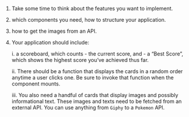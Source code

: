 
1. Take some time to think about the features you want to implement.

2.  which components you need, how to structure your application. 

3. how to get the images from an API. 

4. Your application should include:

    i. a scoreboard, which counts
        - the current score, and 
        - a “Best Score”, which shows the highest score you’ve achieved thus far. 

    ii. There should be a function that displays the cards in a random order anytime a user clicks one. 
        Be sure to invoke that function when the component mounts.

    iii. You also need a handful of cards that display images and possibly informational text. 
        These images and texts need to be fetched from an external API. You can use anything from `Giphy` to a `Pokemon` API.
